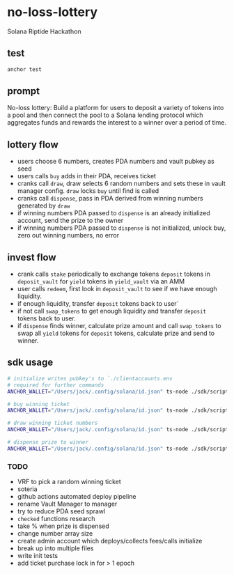 # no-loss-lottery

Solana Riptide Hackathon

## test

```bash
anchor test
```

## prompt

No-loss lottery: Build a platform for users to deposit a variety of tokens into a pool and then connect the pool to a Solana lending protocol which aggregates funds and rewards the interest to a winner over a period of time.

## lottery flow

- users choose 6 numbers, creates PDA numbers and vault pubkey as seed
- users calls `buy` adds in their PDA, receives ticket
- cranks call `draw`, draw selects 6 random numbers and sets these in vault manager config. `draw` locks `buy` until find is called
- cranks call `dispense`, pass in PDA derived from winning numbers generated by `draw`
- if winning numbers PDA passed to `dispense` is an already initialized account, send the prize to the owner
- if winning numbers PDA passed to `dispense` is not initialized, unlock buy, zero out winning numbers, no error

## invest flow

- crank calls `stake` periodically to exchange tokens `deposit` tokens in `deposit_vault` for `yield` tokens in `yield_vault` via an AMM
- user calls `redeem`, first look in `deposit_vault` to see if we have enough liquidity.
- if enough liquidity, transfer `deposit` tokens back to user`
- if not call `swap_tokens` to get enough liquidity and transfer `deposit` tokens back to user.
- if `dispense` finds winner, calculate prize amount and call `swap_tokens` to swap all `yield` tokens for `deposit` tokens, calculate prize and send to winner.

## sdk usage

```bash
# initialize writes pubkey's to `./clientaccounts.env
# required for further commands
ANCHOR_WALLET="/Users/jack/.config/solana/id.json" ts-node ./sdk/scripts/initialize.ts

# buy winning ticket
ANCHOR_WALLET="/Users/jack/.config/solana/id.json" ts-node ./sdk/scripts/buy.ts

# draw winning ticket numbers
ANCHOR_WALLET="/Users/jack/.config/solana/id.json" ts-node ./sdk/scripts/draw.ts

# dispense prize to winner
ANCHOR_WALLET="/Users/jack/.config/solana/id.json" ts-node ./sdk/scripts/dispense.ts
```

### TODO

- VRF to pick a random winning ticket
- soteria
- github actions automated deploy pipeline
- rename Vault Manager to manager
- try to reduce PDA seed sprawl
- `checked` functions research
- take % when prize is dispensed
- change number array size
- create admin account which deploys/collects fees/calls initialize
- break up into multiple files
- write init tests
- add ticket purchase lock in for > 1 epoch
